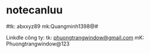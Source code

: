 # notecanluu

#tk: abxxyz89
mk:Quangminh1398@#


Linkdle công ty: 
tk: phuongtrangwindow@gmail.com
mK: Phuongtrangwindow@123
